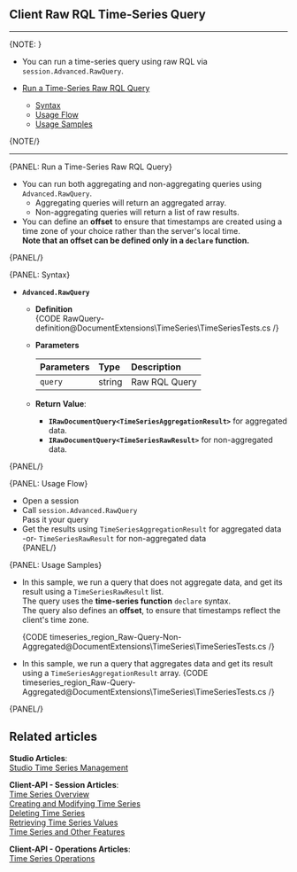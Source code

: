 ﻿## Client Raw RQL Time-Series Query
---

{NOTE: }

* You can run a time-series query using raw RQL via `session.Advanced.RawQuery`.  
    
* [Run a Time-Series Raw RQL Query](../../../../document-extensions/timeseries/querying/dynamic-time-series-queries/client-raw-query#run-a-time-series-raw-rql-query)  
   * [Syntax](../../../../document-extensions/timeseries/querying/dynamic-time-series-queries/client-raw-query#syntax)  
   * [Usage Flow](../../../../document-extensions/timeseries/querying/dynamic-time-series-queries/client-raw-query#usage-flow)  
   * [Usage Samples](../../../../document-extensions/timeseries/querying/dynamic-time-series-queries/client-raw-query#usage-samples)  

{NOTE/}

---

{PANEL: Run a Time-Series Raw RQL Query}

* You can run both aggregating and non-aggregating queries
  using `Advanced.RawQuery`.  
   * Aggregating queries will return an aggregated array.  
   * Non-aggregating queries will return a list of raw results.  
* You can define an **offset** to ensure that timestamps are 
  created using a time zone of your choice rather than the 
  server's local time.  
  **Note that an offset can be defined only in a `declare` function.**  

{PANEL/}

{PANEL: Syntax}

* **`Advanced.RawQuery`**  
   * **Definition**  
      {CODE RawQuery-definition@DocumentExtensions\TimeSeries\TimeSeriesTests.cs /}

   * **Parameters**  

        | Parameters | Type | Description |
        |:-------------|:-------------|:-------------|
        | `query` | string | Raw RQL Query |

   * **Return Value**:  
      * **`IRawDocumentQuery<TimeSeriesAggregationResult>`** 
        for aggregated data.  
      * **`IRawDocumentQuery<TimeSeriesRawResult>`** 
        for non-aggregated data.  

{PANEL/}

{PANEL: Usage Flow}

* Open a session  
* Call `session.Advanced.RawQuery`  
  Pass it your query  
* Get the results using `TimeSeriesAggregationResult` for aggregated data  
  -or-
  `TimeSeriesRawResult` for non-aggregated data  
{PANEL/}

{PANEL: Usage Samples}

* In this sample, we run a query that does not aggregate data, and get 
  its result using a `TimeSeriesRawResult` list.  
  The query uses the **time-series function** `declare` syntax.  
  The query also defines an **offset**, to ensure that timestamps 
  reflect the client's time zone.  

    {CODE timeseries_region_Raw-Query-Non-Aggregated@DocumentExtensions\TimeSeries\TimeSeriesTests.cs /}


* In this sample, we run a query that aggregates data and get 
  its result using a `TimeSeriesAggregationResult` array.
    {CODE timeseries_region_Raw-Query-Aggregated@DocumentExtensions\TimeSeries\TimeSeriesTests.cs /}

{PANEL/}


## Related articles
**Studio Articles**:  
[Studio Time Series Management]()  

**Client-API - Session Articles**:  
[Time Series Overview]()  
[Creating and Modifying Time Series]()  
[Deleting Time Series]()  
[Retrieving Time Series Values]()  
[Time Series and Other Features]()  

**Client-API - Operations Articles**:  
[Time Series Operations]()  
